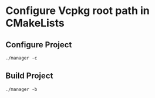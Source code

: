 # Configure Vcpkg root path in CMakeLists


## Configure Project
`./manager -c`

## Build Project
`./manager -b`

